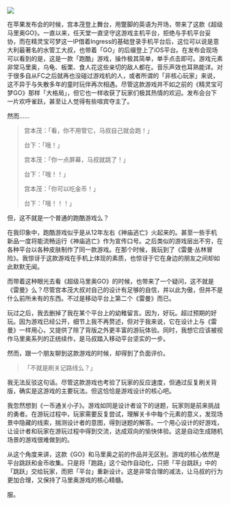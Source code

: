 ![](http://ww3.sinaimg.cn/large/006tNc79gw1fau5rolot1j30g4096ac4.jpg)

在苹果发布会的时候，宫本茂登上舞台，用蹩脚的英语为开场，带来了这款《超级马里奥GO》。一直以来，任天堂一直坚守这游戏主机平台，拒绝与手机平台妥协，而在精灵宝可梦这一IP借着Ingress的基础登录手机平台后，这位可以说是意大利最著名的水管工大叔，也带着「GO」的后缀登上了iOS平台。在发布会现场可以看到的是，这是一款「跑酷」游戏，操作极其简单，单手点击即可。游戏元素非常马里奥，乌龟、板栗、食人花这些亲切的敌人都在。音乐声效也耳熟能详。对于很多自从FC之后就再也没碰过游戏机的人，或者所谓的「非核心玩家」来说，这不异于与失散多年的童时玩伴再次相遇。尽管这款游戏并不如之前的《精灵宝可梦GO》那样「大格局」，但它也一样收获了玩家们极其热情的欢迎。发布会台下一片欢呼雀跃，甚至让人觉得有些喧宾夺主了。

然而……

>宫本茂：「看，你不用管它，马叔自己就会跑！」
>
>台下：「哦！」
>
>宫本茂：「你一点屏幕，马叔就跳了！」
>
>台下：「哦！！」
>
>宫本茂：「你可以吃金币！」
>
>台下：「哦！！！」
>

但，这不就是一个普通的跑酷游戏么？

在我印象中，跑酷游戏似乎是从12年左右《神庙逃亡》火起来的。甚至一些手机新品一度将能流畅运行《神庙逃亡》作为宣传口号。之后类似的游戏层出不穷，在各种平台以各种皮肤制作了同一款游戏。在那个时候，我玩到了《雷曼·丛林冒险》。我惊讶于这款游戏在手机上体现的素质，也惊讶于它在身边的朋友之间却如此默默无闻。

而带着这种眼光去看《超级马里奥GO》的时候，也带来了一个疑问，这不就是《雷曼》么？尽管宫本茂大叔对自己的设计有足够的自信，并以此为傲，但并不是什么前所未有的东西。不过是移动平台上第二个《雷曼》而已。

玩过之后，我去删掉了我在某个平台上的幼稚留言。因为，好玩。超过预期的好玩。因为游戏已经公开，细节上我不再赘述，但对于我来说，它在设计上与《雷曼》一样用心，又提供了除了背版之外更丰富的游玩体验。同时，我想它应该被视作马里奥系列的正统续作，是马叔踏入移动平台坚实的一步。

然而，跟一个朋友聊到这款游戏的时候，却得到了负面评价。
>「不就是刷关记路线么？」

我无法反驳这句话。尽管这款游戏也考验了玩家的反应速度，但通过反复刷关背版，确实是这游戏的主要玩法。但这恰恰是游戏设计的核心吧。

我忽然想到《一币通关小子》。游戏如同是设计者设下的谜题，玩家则是前来挑战的勇者。在游玩过程中，玩家需要反复尝试，理解关卡中每个元素的意义，发现场景中隐藏的线索，揣测设计者的意图，得到谜题的解答。一个用心设计的好游戏，让设计者和玩家在游玩过程中得到交流，达成双向的愉快体验。这是自动生成随机场景的游戏很难做到的。

从这个角度来讲，这款《GO》和马里奥之前的作品并无区别。游戏的核心依然是平台跳跃和金币收集。只是将「跑路」这个动作自动化，只把「平台跳跃」中的「跳跃」交给玩家，而把「平台」重新设计。这是非常合理的减法，让马叔的行为更加合理，又保持了马里奥游戏的核心精髓。

服。